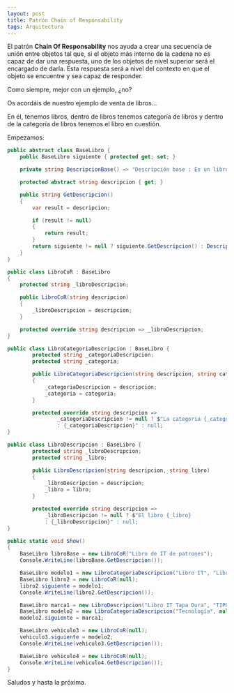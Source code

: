 ```yaml
---
layout: post
title: Patrón Chain of Responsability
tags: Arquitectura
---
```

El patrón **Chain Of Responsability** nos ayuda a crear una secuencia de unión entre objetos tal que, si el objeto más interno de la cadena no es capaz de dar una respuesta, uno de los objetos de nivel superior será el encargado de darla. Esta respuesta será a nivel del contexto en que el objeto se encuentre y sea capaz de responder.

Como siempre, mejor con un ejemplo, ¿no?

Os acordáis de nuestro ejemplo de venta de libros...

En él, tenemos libros, dentro de libros tenemos categoría de libros y dentro de la categoría de libros tenemos el libro en cuestión.

Empezamos:

~~~csharp
public abstract class BaseLibro {
    public BaseLibro siguiente { protected get; set; }

    private string DescripcionBase() => "Descripción base : Es un libro.";

    protected abstract string descripcion { get; }

    public string GetDescripcion()
    {
        var result = descripcion;

        if (result != null)
        {
            return result;
        }
        return siguiente != null ? siguiente.GetDescripcion() : DescripcionBase();
    }
}

public class LibroCoR : BaseLibro
{
    protected string _libroDescripcion;

    public LibroCoR(string descripcion)
    {
        _libroDescripcion = descripcion;
    }

    protected override string descripcion => _libroDescripcion;
}

public class LibroCategoriaDescripcion : BaseLibro {
        protected string _categoriaDescripcion;
        protected string _categoria;

        public LibroCategoriaDescripcion(string descripcion, string categoria)
        {
            _categoriaDescripcion = descripcion;
            _categoria = categoria;
        }

        protected override string descripcion => 
                _categoriaDescripcion != null ? $"La categoria {_categoria} 
                : {_categoriaDescripcion}" : null;
}

public class LibroDescripcion : BaseLibro {
        protected string _libroDescripcion;
        protected string _libro;

        public LibroDescripcion(string descripcion, string libro)
        {
            _libroDescripcion = descripcion;
            _libro = libro;
        }

        protected override string descripcion => 
            _libroDescripcion != null ? $"El libro {_libro} 
            : {_libroDescripcion}" : null;
}

public static void Show()
{
    BaseLibro libroBase = new LibroCoR("Libro de IT de patrones");
    Console.WriteLine(libroBase.GetDescripcion());

    BaseLibro modelo1 = new LibroCategoriaDescripcion("Libro IT", "Libro para desarrolladores");
    BaseLibro libro2 = new LibroCoR(null);
    libro2.siguiente = modelo1;
    Console.WriteLine(libro2.GetDescripcion());

    BaseLibro marca1 = new LibroDescripcion("Libro IT Tapa Dura", "TIPO");
    BaseLibro modelo2 = new LibroCategoriaDescripcion("Tecnología", null);
    modelo2.siguiente = marca1;

    BaseLibro vehiculo3 = new LibroCoR(null);
    vehiculo3.siguiente = modelo2;
    Console.WriteLine(vehiculo3.GetDescripcion());

    BaseLibro vehiculo4 = new LibroCoR(null);
    Console.WriteLine(vehiculo4.GetDescripcion());
}
~~~

Saludos y hasta la próxima.

